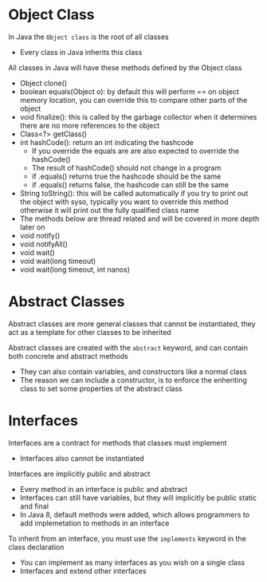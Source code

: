 # Object Class

In Java the `Object class` is the root of all classes
- Every class in Java inherits this class

All classes in Java will have these methods defined by the Object class

- Object clone()
- boolean equals(Object o): by default this will perform == on object memory location, you can override this to compare other parts of the object
- void finalize(): this is called by the garbage collector when it determines there are no more references to the object
- Class<?> getClass()
- int hashCode(): return an int indicating the hashcode
    - If you override the equals are are also expected to override the hashCode()
    - The result of hashCode() should not change in a program
    - if .equals() returns true the hashcode should be the same
    - if .equals() returns false, the hashcode can still be the same
- String toString(): this will be called automatically if you try to print out the object with syso, typically you want to override this method otherwise it will print out the fully qualified class name
- The methods below are thread related and will be covered in more depth later on
- void notify()
- void notifyAll()
- void wait()
- void wait(long timeout)
- void wait(long timeout, int nanos)

# Abstract Classes

Abstract classes are more general classes that cannot be instantiated, they act as a template for other classes to be inherited

Abstract classes are created with the `abstract` keyword, and can contain both concrete and abstract methods
- They can also contain variables, and constructors like a normal class
- The reason we can include a constructor, is to enforce the enheriting class to set some properties of the abstract class

# Interfaces

Interfaces are a contract for methods that classes must implement
- Interfaces also cannot be instantiated

Interfaces are implicitly public and abstract
- Every method in an interface is public and abstract
- Interfaces can still have variables, but they will implicitly be public static and final
- In Java 8, default methods were added, which allows programmers to add implemetation to methods in an interface

To inherit from an interface, you must use the `implements` keyword in the class declaration
- You can implement as many interfaces as you wish on a single class
- Interfaces and extend other interfaces